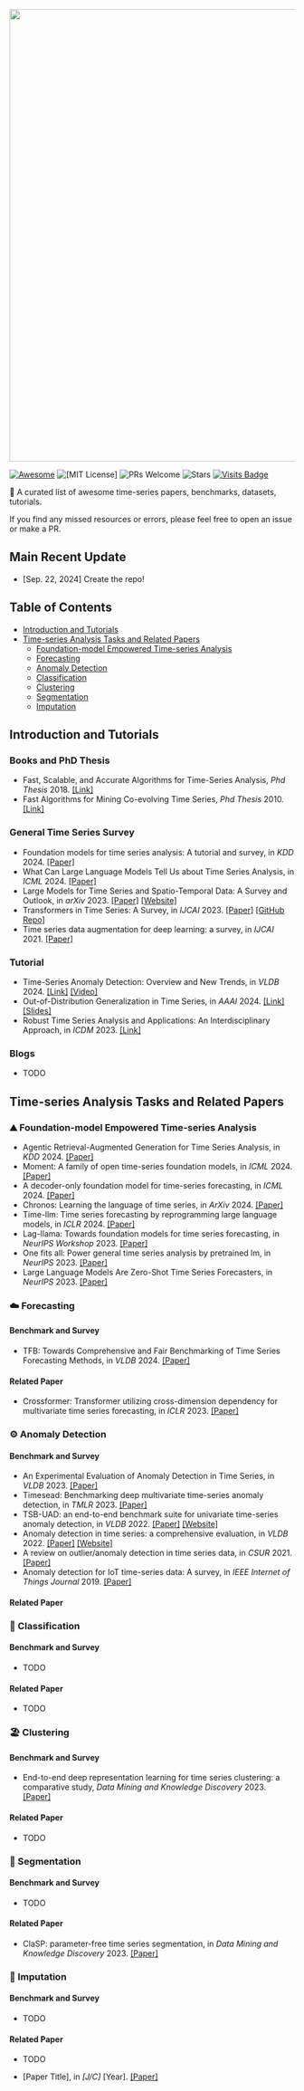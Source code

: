 <p align="center">
<img width="800" src="assets/fig/logo.png"/>
</p>

<!-- <h1 align="center">Awesome Time Series</h1> -->

[![Awesome](https://awesome.re/badge.svg)](https://awesome.re)
![[MIT License]](https://img.shields.io/badge/license-MIT-green.svg)
![PRs Welcome](https://img.shields.io/badge/PRs-Welcome-green) 
![Stars](https://img.shields.io/github/stars/qhliu26/awesome-time-series)
[![Visits Badge](https://badges.pufler.dev/visits/qhliu26/awesome-time-series)](https://badges.pufler.dev/visits/qhliu26/awesome-time-series)


📖 A curated list of awesome time-series papers, benchmarks, datasets, tutorials.

If you find any missed resources or errors, please feel free to open an issue or make a PR.


## Main Recent Update


- [Sep. 22, 2024] Create the repo!

## Table of Contents
- [Introduction and Tutorials](#tutorial)
- [Time-series Analysis Tasks and Related Papers](#paper)
    * [Foundation-model Empowered Time-series Analysis](#foundation)
    * [Forecasting](#forecasting)
    * [Anomaly Detection](#tsad)
    * [Classification](#classification)
    * [Clustering](#clustering)
    * [Segmentation](#segmentation)
    * [Imputation](#imputation)

<h2 id="tutorial">Introduction and Tutorials</h2>

### Books and PhD Thesis
* Fast, Scalable, and Accurate Algorithms for Time-Series Analysis, *Phd Thesis* 2018. [\[Link\]](https://academiccommons.columbia.edu/doi/10.7916/D80K3S4B)
* Fast Algorithms for Mining Co-evolving Time Series, *Phd Thesis* 2010. [\[Link\]](https://lileicc.github.io/pubs/li2010fast.pdf)


### General Time Series Survey
* Foundation models for time series analysis: A tutorial and survey, in *KDD* 2024. [\[Paper\]](https://dl.acm.org/doi/pdf/10.1145/3637528.3671451)
* What Can Large Language Models Tell Us about Time Series Analysis, in *ICML* 2024. [\[Paper\]](https://arxiv.org/abs/2402.02713)
* Large Models for Time Series and Spatio-Temporal Data: A Survey and Outlook, in *arXiv* 2023. [\[Paper\]](https://arxiv.org/abs/2310.10196) [\[Website\]](https://github.com/qingsongedu/Awesome-TimeSeries-SpatioTemporal-LM-LLM)
* Transformers in Time Series: A Survey, in *IJCAI* 2023. [\[Paper\]](https://arxiv.org/abs/2202.07125) [\[GitHub Repo\]](https://github.com/qingsongedu/time-series-transformers-review)
* Time series data augmentation for deep learning: a survey, in *IJCAI* 2021. [\[Paper\]](https://arxiv.org/abs/2002.12478)


### Tutorial
* Time-Series Anomaly Detection: Overview and New Trends, in *VLDB* 2024. [\[Link\]](https://www.vldb.org/pvldb/vol17/p4229-liu.pdf) [\[Video\]](https://youtu.be/96869qimXAA?si=kww8SDL0HZ9CS4Y7)
* Out-of-Distribution Generalization in Time Series, in *AAAI* 2024. [\[Link\]](https://ood-timeseries.github.io/) [\[Slides\]](https://github.com/ood-timeseries/ood-timeseries.github.io/files/14325164/AAAI24_tutorial_OOD_in_time_series__slides_02182024.pdf)
* Robust Time Series Analysis and Applications: An Interdisciplinary Approach, in *ICDM* 2023. [\[Link\]](https://sites.google.com/view/timeseries-tutorial-icdm2023)

### Blogs
* TODO


<h2 id="paper">Time-series Analysis Tasks and Related Papers</h2>


<h3 id="foundation">⛰️ Foundation-model Empowered Time-series Analysis</h3>

* Agentic Retrieval-Augmented Generation for Time Series Analysis, in *KDD* 2024. [\[Paper\]](https://arxiv.org/pdf/2408.14484)
* Moment: A family of open time-series foundation models, in *ICML* 2024. [\[Paper\]](https://arxiv.org/pdf/2402.03885)
* A decoder-only foundation model for time-series forecasting, in *ICML* 2024. [\[Paper\]](https://arxiv.org/pdf/2310.10688)
* Chronos: Learning the language of time series, in *ArXiv* 2024. [\[Paper\]](https://arxiv.org/pdf/2403.07815)
* Time-llm: Time series forecasting by reprogramming large language models, in *ICLR* 2024. [\[Paper\]](https://arxiv.org/pdf/2310.01728)
* Lag-llama: Towards foundation models for time series forecasting, in *NeurIPS Workshop* 2023. [\[Paper\]](https://arxiv.org/pdf/2310.08278)
* One fits all: Power general time series analysis by pretrained lm, in *NeurIPS* 2023. [\[Paper\]](https://proceedings.neurips.cc/paper_files/paper/2023/file/86c17de05579cde52025f9984e6e2ebb-Paper-Conference.pdf)
* Large Language Models Are Zero-Shot Time Series Forecasters, in *NeurIPS* 2023. [\[Paper\]](https://proceedings.neurips.cc/paper_files/paper/2023/file/3eb7ca52e8207697361b2c0fb3926511-Paper-Conference.pdf)


<h3 id="forecasting">☁️ Forecasting</h3>

<h4 id="forecasting-benchmark">Benchmark and Survey</h4>

* TFB: Towards Comprehensive and Fair Benchmarking of Time Series Forecasting Methods, in *VLDB* 2024. [\[Paper\]](https://arxiv.org/pdf/2403.20150)


<h4 id="forecasting-paper">Related Paper</h4>

* Crossformer: Transformer utilizing cross-dimension dependency for multivariate time series forecasting, in *ICLR* 2023. [\[Paper\]](https://openreview.net/pdf?id=vSVLM2j9eie)



<h3 id="tsad">⚙️ Anomaly Detection</h3>

<h4 id="tsad-benchmark">Benchmark and Survey</h4>

* An Experimental Evaluation of Anomaly Detection in Time Series, in *VLDB* 2023. [\[Paper\]](https://dl.acm.org/doi/pdf/10.14778/3632093.3632110?casa_token=k7Nl_Vgy4bQAAAAA:Xam85MABRXcLey5B9Ic_b7H4tzzpch_jz4jTWAi3D8PFnGFSOkZuPyCPnfVolmW_I7AXtmXbjDyth54)
* Timesead: Benchmarking deep multivariate time-series anomaly detection, in *TMLR* 2023. [\[Paper\]](https://openreview.net/pdf?id=iMmsCI0JsS)
* TSB-UAD: an end-to-end benchmark suite for univariate time-series anomaly detection, in *VLDB* 2022. [\[Paper\]](https://dl.acm.org/doi/pdf/10.14778/3529337.3529354?casa_token=JwNN0XtFhBwAAAAA:wa9QZshoY_Ib8As5sYDwcu7UY3IWuJ80FUE7eBhW3oazsiRBrGtRv1PmSeeFbhSx76o0RbZ41tiIaiU) [\[Website\]](https://github.com/TheDatumOrg/TSB-UAD)
* Anomaly detection in time series: a comprehensive evaluation, in *VLDB* 2022. [\[Paper\]](https://dl.acm.org/doi/pdf/10.14778/3538598.3538602?casa_token=bNqpxgDjgGsAAAAA:X6NrQEHheNQPBG0W5AigQhInSlqoThMV4lgnZ6f_fRNg9Y5C7ECrdJCaPQVIb9ydZlSJO0SSkHFIy9o) [\[Website\]](https://timeeval.github.io/evaluation-paper)
* A review on outlier/anomaly detection in time series data, in *CSUR* 2021. [\[Paper\]](https://arxiv.org/abs/2002.04236)
* Anomaly detection for IoT time-series data: A survey, in *IEEE Internet of Things Journal* 2019. [\[Paper\]](https://ieeexplore.ieee.org/abstract/document/8926446/?casa_token=nzFb6ihAXegAAAAA:TcN1je2Xp_9rIJyZ8O6Poq4mCmtjSoeoZZAJodgBKpGxzz84FFOUYlf028wPibQQAig5SRtZ0Q4)

<h4 id="tsad-paper">Related Paper</h4>



<h3 id="classification">🌴 Classification</h3>

<h4 id="classification-benchmark">Benchmark and Survey</h4>

* TODO

<h4 id="classification-paper">Related Paper</h4>

* TODO

<h3 id="clustering">🏖️ Clustering</h3>

<h4 id="clustering-benchmark">Benchmark and Survey</h4>

*  End-to-end deep representation learning for time series clustering: a comparative study, *Data Mining and Knowledge Discovery* 2023. [\[Paper\]](https://link.springer.com/article/10.1007/s10618-021-00796-y)

<h4 id="clustering-paper">Related Paper</h4>

* TODO

<h3 id="segmentation">🚪 Segmentation</h3>

<h4 id="segmentation-benchmark">Benchmark and Survey</h4>

* TODO

<h4 id="segmentation-paper">Related Paper</h4>

* ClaSP: parameter-free time series segmentation, in *Data Mining and Knowledge Discovery* 2023. [\[Paper\]](https://arxiv.org/pdf/2207.13987)



<h3 id="imputation">🧱 Imputation</h3>

<h4 id="imputation-benchmark">Benchmark and Survey</h4>

* TODO

<h4 id="imputation-paper">Related Paper</h4>

* TODO

* [Paper Title], in *[J/C]* [Year]. [\[Paper\]]()
